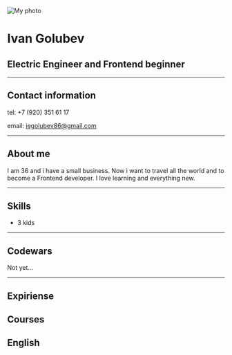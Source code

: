 ![My photo](/rsschool-cv\My_photo3.png)
# **Ivan Golubev**

## Electric Engineer and Frontend beginner

***

## Contact information
tel: +7 (920) 351 61 17

email: iegolubev86@gmail.com

---
## About me

I am 36 and i have a small business. Now i want to travel all the world and to become a Frontend developer. I love learning and everything new.

---
## Skills
* 3 kids

---
## Codewars

Not yet...

---
## Expiriense


## Courses


## English

